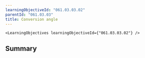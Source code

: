 ```yaml
---
learningObjectiveId: "061.03.03.02"
parentId: "061.03.03"
title: Conversion angle
---
```


```tsx eval
<LearningObjectives learningObjectiveId={"061.03.03.02"} />
```

## Summary
